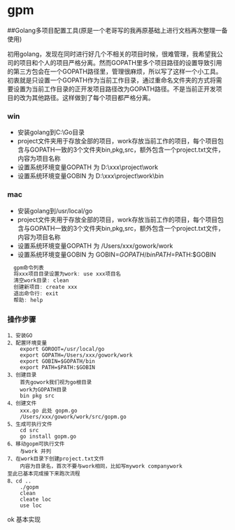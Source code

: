 # gpm

##Golang多项目配置工具(原是一个老哥写的我再原基础上进行文档再次整理一备使用)

  初用golang，发现在同时进行好几个不相关的项目时候，很难管理，我希望我公司的项目和个人的项目严格分离。然而GOPATH里多个项目路径的设置导致引用的第三方包会在一个GOPATH路径里，管理很麻烦，所以写了这样一个小工具。初衷就是只设置一个GOPATH作为当前工作目录，通过重命名文件夹的方式将需要设置为当前工作目录的正开发项目路径改为GOPATH路径。不是当前正开发项目的改为其他路径。这样做到了每个项目都严格分离。

### win
* 安装golang到C:\Go目录
* project文件夹用于存放全部的项目，work存放当前工作的项目，每个项目包含与GOPATH一致的3个文件夹bin,pkg,src，额外包含一个project.txt文件，内容为项目名称
* 设置系统环境变量GOPATH 为 D:\xxx\project\work
* 设置系统环境变量GOBIN 为 D:\xxx\project\work\bin
### mac
* 安装golang到/usr/local/go
* project文件夹用于存放全部的项目，work存放当前工作的项目，每个项目包含与GOPATH一致的3个文件夹bin,pkg,src，额外包含一个project.txt文件，内容为项目名称
* 设置系统环境变量GOPATH 为 /Users/xxx/gowork/work
* 设置系统环境变量GOBIN 为 GOBIN=$GOPATH/bin  PATH=$PATH:$GOBIN

```javascript
  gpm命令列表
  将xxx项目目录设置为work: use xxx项目名
  清空work目录: clean
  创建新项目: create xxx
  退出命令行: exit
  帮助: help
```
### 操作步骤
	1、安装GO
	2、配置环境变量
		export GOROOT=/usr/local/go
		export GOPATH=/Users/xxx/gowork/work
		export GOBIN=$GOPATH/bin
		export PATH=$PATH:$GOBIN 
	3、创建目录
		首先gowork我们视为go根目录
		work为GOPATH目录
		bin pkg src
	4、创建文件
		xxx.go 此处 gopm.go
		/Users/xxx/gowork/work/src/gopm.go
	5、生成可执行文件
		cd src 
		go install gopm.go
	6、移动gopm可执行文件
		与work 并列
	7、在work目录下创建project.txt文件
		内容为目录名，首次不要与work相同，比如写mywork companywork	
	至此已基本完成接下来跑次流程
	8、cd .. 
		./gopm
		clean
		cleate loc
		use loc
ok 基本实现		
